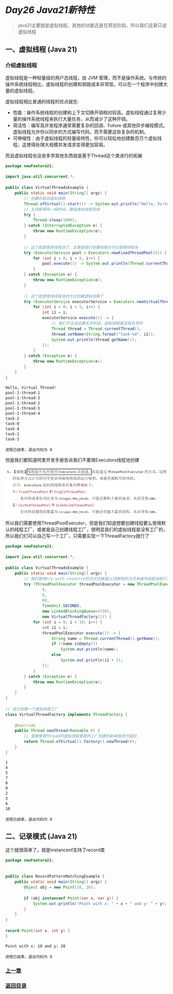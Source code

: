 # ***Day26 Java21新特性***

> java21主要就是虚拟线程，其他的功能还是在预览阶段，所以我们这章只说虚拟线程

## 一、虚拟线程 (Java 21)

### 介绍虚拟线程

虚拟线程是一种轻量级的用户态线程，由 JVM 管理，而不是操作系统。与传统的操作系统线程相比，虚拟线程的创建和销毁成本非常低，可以在一个程序中创建大量的虚拟线程。

虚拟线程相比普通的线程的优点就在:

* 性能：操作系统线程的创建和上下文切换开销相对较高。虚拟线程通过复用少量的操作系统线程来执行大量任务，从而减少了这种开销。
* 简洁性：编写高并发程序通常需要复杂的回调、Future 或其他异步编程模式。虚拟线程允许你以同步的方式编写代码，而不需要这些复杂的机制。
* 可伸缩性：由于虚拟线程的轻量级特性，你可以轻松地创建数百万个虚拟线程，这使得处理大规模并发请求变得更加容易。

而且虚拟线程也没说多学其他东西就是基于Thread这个类进行的拓展

```java
package newFeature21;

import java.util.concurrent.*;

public class VirtualThreadsExample {
    public static void main(String[] args) {
        // 创建并启动虚拟线程
        Thread.ofVirtual().start(() -> System.out.println("Hello, Virtual Thread!"));
        // 主线程等待一段时间，确保虚拟线程完成
        try {
            Thread.sleep(1000);
        } catch (InterruptedException e) {
            throw new RuntimeException(e);
        }

        // 这个就是使用线程池了，主要是我们创建线程也可以使用线程池
        try (ExecutorService pool = Executors.newFixedThreadPool(5)) {
            for (int i = 0; i < 5; i++) {
                pool.execute(() -> System.out.println(Thread.currentThread().getName()));
            }
        } catch (Exception e) {
            throw new RuntimeException(e);
        }

        // 这个就是使用线程池的方式创建虚拟线程了
        try (ExecutorService executorService = Executors.newVirtualThreadPerTaskExecutor()) {
            for (int i = 0; i < 5; i++) {
                int i1 = i;
                executorService.execute(() -> {
                    // 我们不主动设置名字的话，虚拟线程是没有名字的
                    Thread thread = Thread.currentThread();
                    thread.setName(String.format("task-%d", i1));
                    System.out.println(thread.getName());
                });
            }
        } catch (Exception e) {
            throw new RuntimeException(e);
        }
    }
}
```

```
Hello, Virtual Thread!
pool-1-thread-1
pool-1-thread-3
pool-1-thread-2
pool-1-thread-5
pool-1-thread-4
task-2
task-0
task-4
task-1
task-3

进程已结束，退出代码为 0
```

但是我们都知道阿里开发手册告诉我们不要用Executors线程池创建

![](image/day26/1.png)

所以我们需要使用ThreadPoolExecutor，但是我们知道想要创建线程要么使用默认的线程工厂，或者是自己创建线程工厂，很明显我们的虚拟线程是没有工厂的，所以我们们可以自己写一个工厂，只需要实现一下ThreadFactory就行了

```java
package newFeature21;

import java.util.concurrent.*;

public class VirtualThreadsExample {
    public static void main(String[] args) {
        // 我们使用try-with-resource的方式也就是io流那样的方式来操作线程池就行，就不需要手动关闭了
        try (ThreadPoolExecutor threadPoolExecutor = new ThreadPoolExecutor(
                4,
                8,
                60,
                TimeUnit.SECONDS,
                new LinkedBlockingQueue<>(50),
                new VirtualThreadFactory())) {
            for (int i = 0; i < 10; i++) {
                int i1 = i;
                threadPoolExecutor.execute(() -> {
                    String name = Thread.currentThread().getName();
                    if (!name.isEmpty())
                        System.out.println(name);
                    else
                        System.out.println(i1 + 1);
                });
            }
        } catch (Exception e) {
            throw new RuntimeException(e);
        }
    }
}

// 自己创建一个虚拟线程工厂
class VirtualThreadFactory implements ThreadFactory {

    @Override
    public Thread newThread(Runnable r) {
        // 里面使用Thread的虚拟线程里面的工厂创建的新线程进行返回
        return Thread.ofVirtual().factory().newThread(r);
    }
}
```

```
1
4
5
7
8
9
2
3
6
10

进程已结束，退出代码为 0
```

## 二、记录模式 (Java 21)

这个就很简单了，就是instanceof支持了record类

```java
package newFeature21;


public class RecordPatternMatchingExample {
    public static void main(String[] args) {
        Object obj = new Point(10, 20);

        if (obj instanceof Point(var x, var y)) {
            System.out.println("Point with x: " + x + " and y: " + y);
        }
    }
}

record Point(int x, int y) {
}
```

```
Point with x: 10 and y: 20

进程已结束，退出代码为 0
```

### [上一章](day25.md)

### [返回目录](README.md) 
